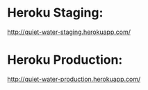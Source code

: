 # Heroku Staging:
http://quiet-water-staging.herokuapp.com/

# Heroku Production:
http://quiet-water-production.herokuapp.com/
